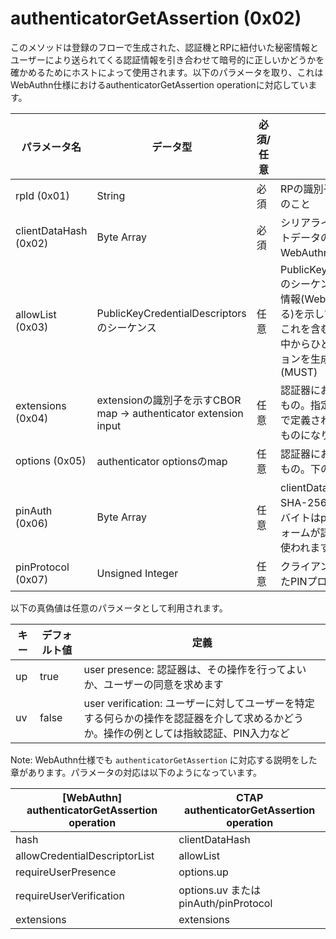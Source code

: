 # authenticatorGetAssertion (0x02)

このメソッドは登録のフローで生成された、認証機とRPに紐付いた秘密情報とユーザーにより送られてくる認証情報を引き合わせて暗号的に正しいかどうかを確かめるためにホストによって使用されます。以下のパラメータを取り、これはWebAuthn仕様におけるauthenticatorGetAssertion operationに対応しています。

| パラメータ名 | データ型 | 必須/任意 | 定義 |
| --- | --- | --- | --- |
| rpId (0x01) | String | 必須 | RPの識別子。WebAuthnを参照のこと |
| clientDataHash (0x02) | Byte Array | 必須 | シリアライズされたクライアントデータのハッシュ。WebAuthnを参照のこと |
| allowList (0x03) | PublicKeyCredentialDescriptorsのシーケンス | 任意 | PublicKeyCredentialDescriptorのシーケンスで、それぞれ秘密情報(WebAuthnで定義されている)を示している。もし一つ以上これを含むなら、認証器はこの中からひとつだけ選びアサーションを生成する必要があります(MUST) |
| extensions (0x04) | extensionの識別子を示すCBOR map -> authenticator extension input | 任意 | 認証器における操作に影響するもの。指定される値は認証器側で定義されている可能性があるものになります |
| options (0x05) | authenticator optionsのmap | 任意 | 認証器における操作に影響するもの。下の別表を参照 |
| pinAuth (0x06) | Byte Array | 任意 | clientDataHashのHMAC-SHA-256ハッシュの最初の16バイトはpinToken(プラットフォームが認証器から取得)として使われます |
| pinProtocol (0x07) | Unsigned Integer | 任意 | クライアントによって指定されたPINプロトコルバージョン |

以下の真偽値は任意のパラメータとして利用されます。

| キー | デフォルト値 | 定義 |
| --- | --- | --- |
| up | true | user presence: 認証器は、その操作を行ってよいか、ユーザーの同意を求めます |
| uv | false | user verification: ユーザーに対してユーザーを特定する何らかの操作を認証器を介して求めるかどうか。操作の例としては指紋認証、PIN入力など |

Note: WebAuthn仕様でも `authenticatorGetAssertion` に対応する説明をした章があります。パラメータの対応は以下のようになっています。

| [WebAuthn] authenticatorGetAssertion operation | CTAP authenticatorGetAssertion operation |
| --- | --- |
| hash | clientDataHash |
| allowCredentialDescriptorList | allowList |
| requireUserPresence | options.up |
| requireUserVerification | options.uv または pinAuth/pinProtocol |
| extensions | extensions |
